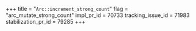 +++
title = "`Arc::increment_strong_count`"
flag = "arc_mutate_strong_count"
impl_pr_id = 70733
tracking_issue_id = 71983
stabilization_pr_id = 79285
+++
